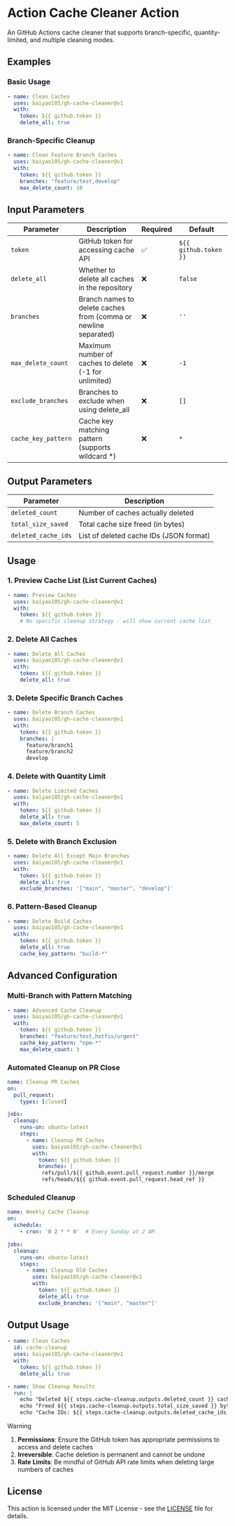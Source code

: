 # Action Cache Cleaner Action

An GitHub Actions cache cleaner that supports branch-specific, quantity-limited, and multiple cleaning modes.

## Examples

### Basic Usage

```yaml
- name: Clean Caches
  uses: baiyao105/gh-cache-cleaner@v1
  with:
    token: ${{ github.token }}
    delete_all: true
```

### Branch-Specific Cleanup

```yaml
- name: Clean Feature Branch Caches
  uses: baiyao105/gh-cache-cleaner@v1
  with:
    token: ${{ github.token }}
    branches: "feature/test,develop"
    max_delete_count: 10
```

## Input Parameters

| Parameter           | Description                                                     | Required | Default               |
| ------------------- | --------------------------------------------------------------- | -------- | --------------------- |
| `token`             | GitHub token for accessing cache API                            | ✅        | `${{ github.token }}` |
| `delete_all`        | Whether to delete all caches in the repository                  | ❌        | `false`               |
| `branches`          | Branch names to delete caches from (comma or newline separated) | ❌        | `''`                  |
| `max_delete_count`  | Maximum number of caches to delete (-1 for unlimited)           | ❌        | `-1`                  |
| `exclude_branches`  | Branches to exclude when using delete_all                       | ❌        | `[]`                  |
| `cache_key_pattern` | Cache key matching pattern (supports wildcard *)                | ❌        | `*`                   |

## Output Parameters

| Parameter           | Description                             |
| ------------------- | --------------------------------------- |
| `deleted_count`     | Number of caches actually deleted       |
| `total_size_saved`  | Total cache size freed (in bytes)       |
| `deleted_cache_ids` | List of deleted cache IDs (JSON format) |

## Usage

### 1. Preview Cache List (List Current Caches)

```yaml
- name: Preview Caches
  uses: baiyao105/gh-cache-cleaner@v1
  with:
    token: ${{ github.token }}
    # No specific cleanup strategy - will show current cache list
```

### 2. Delete All Caches

```yaml
- name: Delete All Caches
  uses: baiyao105/gh-cache-cleaner@v1
  with:
    token: ${{ github.token }}
    delete_all: true
```

### 3. Delete Specific Branch Caches

```yaml
- name: Delete Branch Caches
  uses: baiyao105/gh-cache-cleaner@v1
  with:
    token: ${{ github.token }}
    branches: |
      feature/branch1
      feature/branch2
      develop
```

### 4. Delete with Quantity Limit

```yaml
- name: Delete Limited Caches
  uses: baiyao105/gh-cache-cleaner@v1
  with:
    token: ${{ github.token }}
    delete_all: true
    max_delete_count: 5
```

### 5. Delete with Branch Exclusion

```yaml
- name: Delete All Except Main Branches
  uses: baiyao105/gh-cache-cleaner@v1
  with:
    token: ${{ github.token }}
    delete_all: true
    exclude_branches: '["main", "master", "develop"]'
```

### 6. Pattern-Based Cleanup

```yaml
- name: Delete Build Caches
  uses: baiyao105/gh-cache-cleaner@v1
  with:
    token: ${{ github.token }}
    delete_all: true
    cache_key_pattern: "build-*"
```

## Advanced Configuration

### Multi-Branch with Pattern Matching

```yaml
- name: Advanced Cache Cleanup
  uses: baiyao105/gh-cache-cleaner@v1
  with:
    token: ${{ github.token }}
    branches: "feature/test,hotfix/urgent"
    cache_key_pattern: "npm-*"
    max_delete_count: 3
```

### Automated Cleanup on PR Close

```yaml
name: Cleanup PR Caches
on:
  pull_request:
    types: [closed]

jobs:
  cleanup:
    runs-on: ubuntu-latest
    steps:
      - name: Cleanup PR Caches
        uses: baiyao105/gh-cache-cleaner@v1
        with:
          token: ${{ github.token }}
          branches: |
           refs/pull/${{ github.event.pull_request.number }}/merge
           refs/heads/${{ github.event.pull_request.head_ref }}

```

### Scheduled Cleanup

```yaml
name: Weekly Cache Cleanup
on:
  schedule:
    - cron: '0 2 * * 0'  # Every Sunday at 2 AM

jobs:
  cleanup:
    runs-on: ubuntu-latest
    steps:
      - name: Cleanup Old Caches
        uses: baiyao105/gh-cache-cleaner@v1
        with:
          token: ${{ github.token }}
          delete_all: true
          exclude_branches: '["main", "master"]'
```

## Output Usage

```yaml
- name: Clean Caches
  id: cache-cleanup
  uses: baiyao105/gh-cache-cleaner@v1
  with:
    token: ${{ github.token }}
    delete_all: true

- name: Show Cleanup Results
  run: |
    echo "Deleted ${{ steps.cache-cleanup.outputs.deleted_count }} caches"
    echo "Freed ${{ steps.cache-cleanup.outputs.total_size_saved }} bytes"
    echo "Cache IDs: ${{ steps.cache-cleanup.outputs.deleted_cache_ids }}"
```

> [!WARNING]
>
> 1. **Permissions**: Ensure the GitHub token has appropriate permissions to access and delete caches
> 2. **Irreversible**: Cache deletion is permanent and cannot be undone
> 3. **Rate Limits**: Be mindful of GitHub API rate limits when deleting large numbers of caches

## License

This action is licensed under the MIT License - see the [LICENSE](LICENSE) file for details.
